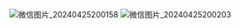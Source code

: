 ![微信图片_20240425200158](https://github.com/AnterCreeper/heat-sink-buckle/assets/30188772/3a7da169-7f57-4a3d-8e24-6b77526da8a9)
![微信图片_20240425200203](https://github.com/AnterCreeper/heat-sink-buckle/assets/30188772/14b49ca1-a226-4aa5-8714-953844c56d4a)
